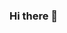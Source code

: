 ### Hi there 👋

<!--
**minjikim-coding/minjikim-coding** is a ✨ _special_ ✨ repository because its `README.md` (this file) appears on your GitHub profile.

***Minji Kim***
Hi. this is minji. I value what i bump into and experience.
I want ti become front-end developter who can finish thinking and worrying in 3 seconds and immediately move to action.

***Interest***
 - Front-end technologies such as Html, CSS, JavaScript, React, etc.
 - Data Analysis and Visualization (Python, R)
 - Dringking coffee, and petting my cat
 - Travel, Experience someting new

	
  [![Hits](https://hits.seeyoufarm.com/api/count/incr/badge.svg?url=https%3A%2F%2Fgithub.com%2Fzzsza)](https://hits.seeyoufarm.com) 
	
  [![Tech Blog Badge](http://img.shields.io/badge/-Tech%20blog-black?style=flat-square&logo=github&link=https://github.com/minjikim-coding)](https://github.com/minjikim-coding)
	
	
  [![Youtube Badge](https://img.shields.io/badge/Youtube-ff0000?style=flat-square&logo=youtube&link=https://www.youtube.com/c/kyleschool)](https://www.youtube.com/watch?v=THkjI9YSHEo)

	
	
  [![Gmail Badge](https://img.shields.io/badge/Gmail-d14836?style=flat-square&logo=Gmail&logoColor=white&link=mailto:imjkim49@gmail.com)](mailto:imjkim49@gmail.com)
	
